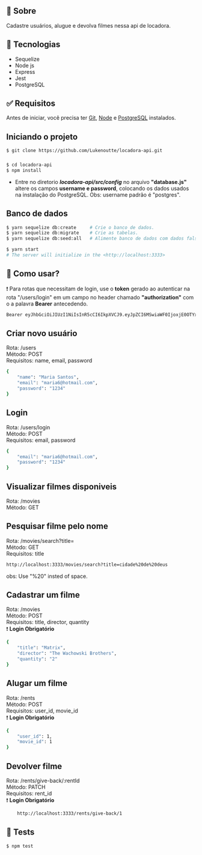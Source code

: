 ## 🎯 Sobre

Cadastre usuários, alugue  e devolva filmes nessa api de locadora.


## 🚀 Tecnologias

- Sequelize
- Node js
- Express
- Jest
- PostgreSQL

## ✅ Requisitos

Antes de iniciar, você precisa ter [Git](https://git-scm.com), [Node](https://nodejs.org/en/) e [PostgreSQL](https://www.postgresql.org/) instalados.

## Iniciando o projeto
```bash
$ git clone https://github.com/Lukenoutte/locadora-api.git
```

### 

```bash
$ cd locadora-api
$ npm install
```
* Entre no diretorio **_locadora-api/src/config_** no arquivo __"database.js"__ altere os campos __username e password__, colocando os dados usados na instalação do PostgreSQL. Obs: username padrão é "postgres".

## Banco de dados

```bash
$ yarn sequelize db:create     # Crie o banco de dados.
$ yarn sequelize db:migrate    # Crie as tabelas.
$ yarn sequelize db:seed:all   # Alimente banco de dados com dados falsos.
```

```bash
$ yarn start
# The server will initialize in the <http://localhost:3333>
```
## 📃 Como usar?

❗ Para rotas que necessitam de login, use o __token__ gerado ao autenticar na rota "/users/login"  em um campo no header chamado __"authorization"__ com o a palavra __Bearer__ antecedendo.
```bash
Bearer eyJhbGciOiJIUzI1NiIsInR5cCI6IkpXVCJ9.eyJpZCI6MSwiaWF0IjoxjE0OTYxMjA1LCJleHAiOjE2MTUwNDc2MDV9
```
##  Criar novo usuário

Rota: /users <br />
Método: POST <br />
Requisitos: name, email, password

```bash
{
	"name": "Maria Santos",
	"email": "maria6@hotmail.com",
	"password": "1234"
}
```

##  Login


Rota: /users/login <br />
Método: POST <br />
Requisitos: email, password

```bash
{
	"email": "maria6@hotmail.com",
	"password": "1234"
}
```


## Visualizar filmes disponiveis


Rota: /movies <br />
Método: GET <br />

##  Pesquisar filme pelo nome


Rota: /movies/search?title= <br />
Método: GET <br />
Requisitos: title

```bash
http://localhost:3333/movies/search?title=cidade%20de%20deus
```
obs: Use "%20" insted of space.

##  Cadastrar um filme


Rota: /movies <br />
Método: POST <br />
Requisitos: title, director, quantity <br />
❗ __Login Obrigatório__ 

```bash
{
	"title": "Matrix",
	"director": "The Wachowski Brothers",
	"quantity": "2"
}
```

##  Alugar um filme


Rota: /rents <br />
Método: POST <br />
Requisitos: user_id, movie_id <br />
❗ __Login Obrigatório__ 

```bash
{
	"user_id": 1,
	"movie_id": 1
}
```

##  Devolver filme


Rota: /rents/give-back/:rentId <br />
Método: PATCH <br />
Requisitos: rent_id <br />
❗ __Login Obrigatório__ 

```bash
	http://localhost:3333/rents/give-back/1
```

## 🔧 Tests

```bash
$ npm test
```

